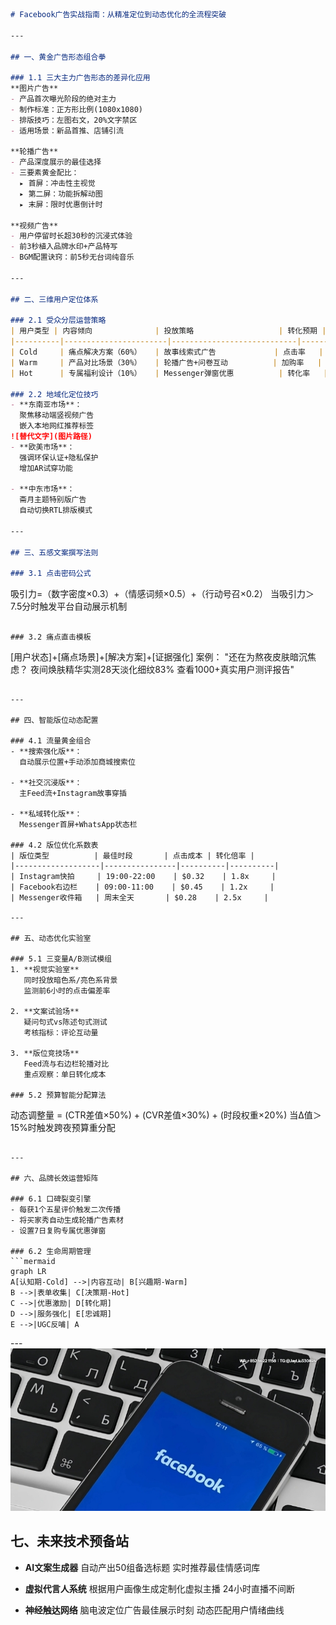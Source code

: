 ```markdown
# Facebook广告实战指南：从精准定位到动态优化的全流程突破

---

## 一、黄金广告形态组合拳

### 1.1 三大主力广告形态的差异化应用
**图片广告**
- 产品首次曝光阶段的绝对主力
- 制作标准：正方形比例(1080x1080)
- 排版技巧：左图右文，20%文字禁区
- 适用场景：新品首推、店铺引流

**轮播广告**
- 产品深度展示的最佳选择
- 三要素黄金配比：
  ▸ 首屏：冲击性主视觉
  ▸ 第二屏：功能拆解动图
  ▸ 末屏：限时优惠倒计时

**视频广告**
- 用户停留时长超30秒的沉浸式体验
- 前3秒植入品牌水印+产品特写
- BGM配置诀窍：前5秒无台词纯音乐

---

## 二、三维用户定位体系

### 2.1 受众分层运营策略
| 用户类型 | 内容倾向              | 投放策略                   | 转化预期 |
|----------|-----------------------|----------------------------|----------|
| Cold     | 痛点解决方案（60%）   | 故事线索式广告             | 点击率   |
| Warm     | 产品对比场景（30%）   | 轮播广告+问卷互动          | 加购率   |
| Hot      | 专属福利设计（10%）   | Messenger弹窗优惠          | 转化率   |

### 2.2 地域化定位技巧
- **东南亚市场**：
  聚焦移动端竖视频广告
  嵌入本地网红推荐标签
![替代文字](图片路径)
- **欧美市场**：
  强调环保认证+隐私保护
  增加AR试穿功能

- **中东市场**：
  斋月主题特别版广告
  自动切换RTL排版模式

---

## 三、五感文案撰写法则

### 3.1 点击密码公式
```
吸引力=（数字密度×0.3）+（情感词频×0.5）+（行动号召×0.2）
当吸引力＞7.5分时触发平台自动展示机制
```

### 3.2 痛点直击模板
```
[用户状态]+[痛点场景]+[解决方案]+[证据强化]
案例：
"还在为熬夜皮肤暗沉焦虑？
夜间焕肤精华实测28天淡化细纹83%
查看1000+真实用户测评报告"
```

---

## 四、智能版位动态配置

### 4.1 流量黄金组合
- **搜索强化版**：
  自动展示位置+手动添加商城搜索位

- **社交沉浸版**：
  主Feed流+Instagram故事穿插

- **私域转化版**：
  Messenger首屏+WhatsApp状态栏

### 4.2 版位优化系数表
| 版位类型          | 最佳时段       | 点击成本 | 转化倍率 |
|-------------------|----------------|----------|----------|
| Instagram快拍     | 19:00-22:00    | $0.32    | 1.8x     |
| Facebook右边栏    | 09:00-11:00    | $0.45    | 1.2x     |
| Messenger收件箱   | 周末全天       | $0.28    | 2.5x     |

---

## 五、动态优化实验室

### 5.1 三变量A/B测试模组
1. **视觉实验室**
   同时投放暗色系/亮色系背景
   监测前6小时的点击偏差率

2. **文案试验场**
   疑问句式vs陈述句式测试
   考核指标：评论互动量

3. **版位竞技场**
   Feed流与右边栏轮播对比
   重点观察：单日转化成本

### 5.2 预算智能分配算法
```
动态调整量 = (CTR差值×50%) + (CVR差值×30%) + (时段权重×20%)
当Δ值＞15%时触发跨夜预算重分配
```

---

## 六、品牌长效运营矩阵

### 6.1 口碑裂变引擎
- 每获1个五星评价触发二次传播
- 将买家秀自动生成轮播广告素材
- 设置7日复购专属优惠弹窗

### 6.2 生命周期管理
```mermaid
graph LR
A[认知期-Cold] -->|内容互动| B[兴趣期-Warm]
B -->|表单收集| C[决策期-Hot]
C -->|优惠激励| D[转化期]
D -->|服务强化| E[忠诚期]
E -->|UGC反哺| A
```

---![替代文字](微信图片_20250331113112.jpg)

## 七、未来技术预备站

- **AI文案生成器**
  自动产出50组备选标题
  实时推荐最佳情感词库

- **虚拟代言人系统**
  根据用户画像生成定制化虚拟主播
  24小时直播不间断

- **神经触达网络**
  脑电波定位广告最佳展示时刻
  动态匹配用户情绪曲线
```
